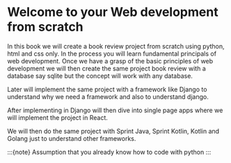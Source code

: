 # Welcome to your Web development from scratch 

In this book we will create a book review project from scratch using python, html and css only.
    In the process you will learn fundamental principals of web development. 
Once we have a grasp of the basic principles of web development we will then  create the same project 
book review with a database say sqlite but the concept will work with any database. 

Later will implement the same project with a framework like Django to understand why we need a framework and also to understand django. 

After implementing in Django will then dive into single page apps where we will implement the project in React. 

We will then do the same project with Sprint Java, Sprint Kotlin, Kotlin and Golang just to understand other frameworks. 


:::{note}
Assumption that you already know how to code with python 
:::
